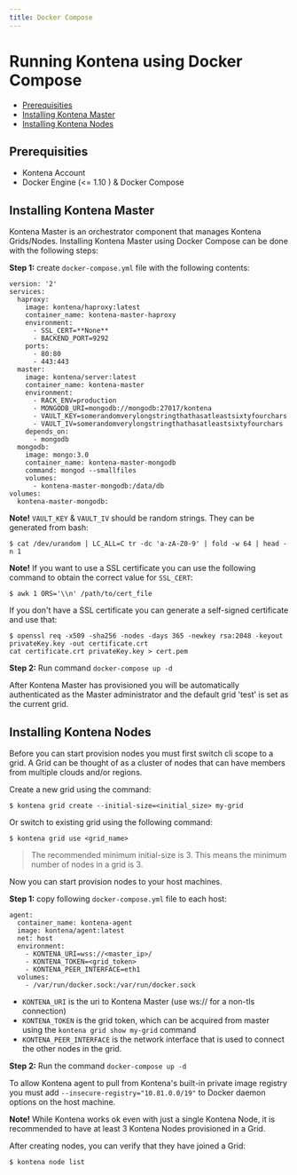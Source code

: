 ```yaml
---
title: Docker Compose
---
```


# Running Kontena using Docker Compose

- [Prerequisities](docker-compose#prerequisities)
- [Installing Kontena Master](docker-compose#installing-kontena-master)
- [Installing Kontena Nodes](docker-compose#installing-kontena-nodes)

## Prerequisities

- Kontena Account
- Docker Engine (<= 1.10 ) & Docker Compose

## Installing Kontena Master

Kontena Master is an orchestrator component that manages Kontena Grids/Nodes. Installing Kontena Master using Docker Compose can be done with the following steps:

**Step 1:** create `docker-compose.yml` file with the following contents:

```
version: '2'
services:
  haproxy:
    image: kontena/haproxy:latest
    container_name: kontena-master-haproxy
    environment:
      - SSL_CERT=**None**
      - BACKEND_PORT=9292
    ports:
      - 80:80
      - 443:443    
  master:
    image: kontena/server:latest
    container_name: kontena-master
    environment:
      - RACK_ENV=production
      - MONGODB_URI=mongodb://mongodb:27017/kontena
      - VAULT_KEY=somerandomverylongstringthathasatleastsixtyfourchars
      - VAULT_IV=somerandomverylongstringthathasatleastsixtyfourchars
    depends_on:
      - mongodb
  mongodb:
    image: mongo:3.0
    container_name: kontena-master-mongodb
    command: mongod --smallfiles
    volumes:
      - kontena-master-mongodb:/data/db    
volumes:
  kontena-master-mongodb:
```

**Note!** `VAULT_KEY` & `VAULT_IV` should be random strings. They can be generated from bash:

```
$ cat /dev/urandom | LC_ALL=C tr -dc 'a-zA-Z0-9' | fold -w 64 | head -n 1
```

**Note!** If you want to use a SSL certificate you can use the following command to obtain the correct value for `SSL_CERT`:
```
$ awk 1 ORS='\\n' /path/to/cert_file
```

If you don't have a SSL certificate you can generate a self-signed certificate and use that:
```
$ openssl req -x509 -sha256 -nodes -days 365 -newkey rsa:2048 -keyout privateKey.key -out certificate.crt
cat certificate.crt privateKey.key > cert.pem
```

**Step 2:** Run command `docker-compose up -d`

After Kontena Master has provisioned you will be automatically authenticated as the Master administrator and the default grid 'test' is set as the current grid.

## Installing Kontena Nodes

Before you can start provision nodes you must first switch cli scope to a grid. A Grid can be thought of as a cluster of nodes that can have members from multiple clouds and/or regions.

Create a new grid using the command:

```
$ kontena grid create --initial-size=<initial_size> my-grid
```

Or switch to existing grid using the following command:

```
$ kontena grid use <grid_name>
```

> The recommended minimum initial-size is 3. This means the minimum number of nodes in a grid is 3.

Now you can start provision nodes to your host machines.

**Step 1:** copy following `docker-compose.yml` file to each host:

```
agent:
  container_name: kontena-agent
  image: kontena/agent:latest
  net: host
  environment:
    - KONTENA_URI=wss://<master_ip>/
    - KONTENA_TOKEN=<grid_token>
    - KONTENA_PEER_INTERFACE=eth1
  volumes:
    - /var/run/docker.sock:/var/run/docker.sock
```

- `KONTENA_URI` is the uri to Kontena Master (use ws:// for a non-tls connection)
- `KONTENA_TOKEN` is the grid token, which can be acquired from master using the `kontena grid show my-grid` command
- `KONTENA_PEER_INTERFACE` is the network interface that is used to connect the other nodes in the grid.

**Step 2:** Run the command `docker-compose up -d`

To allow Kontena agent to pull from Kontena's built-in private image registry you must add `--insecure-registry="10.81.0.0/19"` to Docker daemon options on the host machine.

**Note!** While Kontena works ok even with just a single Kontena Node, it is recommended to have at least 3 Kontena Nodes provisioned in a Grid.

After creating nodes, you can verify that they have joined a Grid:

```
$ kontena node list
```
